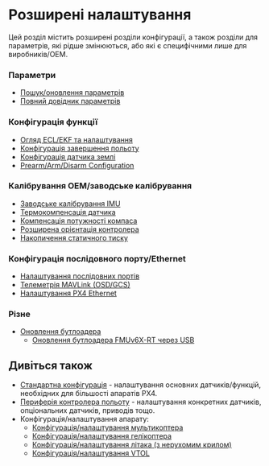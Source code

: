 # Розширені налаштування

Цей розділ містить розширені розділи конфігурації, а також розділи для параметрів, які рідше змінюються, або які є специфічними лише для виробників/OEM.

### Параметри

- [Пошук/оновлення параметрів](../advanced_config/parameters.md)
- [Повний довідник параметрів](../advanced_config/parameter_reference.md)

### Конфігурація функції

- [Огляд ECL/EKF та налаштування](../advanced_config/tuning_the_ecl_ekf.md)
- [Конфігурація завершення польоту](../advanced_config/flight_termination.md)
- [Конфігурація датчика землі](../advanced_config/land_detector.md)
- [Prearm/Arm/Disarm Configuration](../advanced_config/prearm_arm_disarm.md)

### Калібрування OEM/заводське калібрування

- [Заводське калібрування IMU](../advanced_config/imu_factory_calibration.md)
- [Термокомпенсація датчика](../advanced_config/sensor_thermal_calibration.md)
- [Компенсація потужності компаса](../advanced_config/compass_power_compensation.md)
- [Розширена орієнтація контролера](../advanced_config/advanced_flight_controller_orientation_leveling.md)
- [Накопичення статичного тиску](../advanced_config/static_pressure_buildup.md)

### Конфігурація послідовного порту/Ethernet

- [Налаштування послідовних портів](../peripherals/serial_configuration.md)
- [Телеметрія MAVLink (OSD/GCS)](../peripherals/mavlink_peripherals.md)
- [Налаштування PX4 Ethernet](../advanced_config/ethernet_setup.md)

### Різне

- [Оновлення бутлоадера](../advanced_config/bootloader_update.md)
  - [Оновлення бутлоадера FMUv6X-RT через USB](../advanced_config/bootloader_update_v6xrt.md)

## Дивіться також

- [Стандартна конфігурація](../config/README.md) - налаштування основних датчиків/функцій, необхідних для більшості апаратів PX4.
- [Периферія контролера польоту](../peripherals/README.md) - налаштування конкретних датчиків, опціональних датчиків, приводів тощо.
- Конфігурація/налаштування апарату:
  - [Конфігурація/налаштування мультикоптера](../config_mc/README.md)
  - [Конфігурація/налаштування гелікоптера](../config_heli/README.md)
  - [Конфігурація/налаштування літака (з нерухомим крилом)](../config_fw/README.md)
  - [Конфігурація/налаштування VTOL](../config_vtol/README.md)
